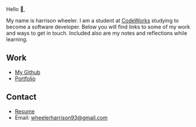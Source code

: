 Hello 👋, 

My name is harrison wheeler. I am a student at [CodeWorks](https://boisecodeworks.com) studying to become a software developer. Below you will find links to some of my work and ways to get in touch. Included also are my notes and reflections while learning. 

## Work

  + [My Github](https://github.com/HarrisonWheeler)
  + [Portfolio](https://HarrisonWheeler.github.io/)

## Contact

  + [Resume](https://HarrisonWheeler.github.io/resume)
  + Email: wheelerharrison93@gmail.com
  
